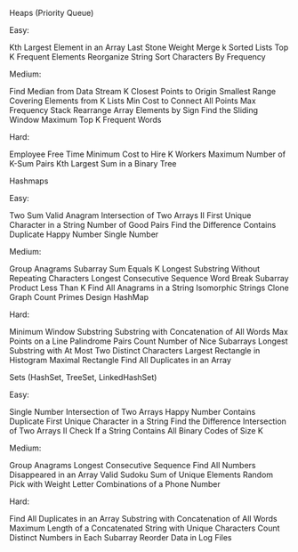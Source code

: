 Heaps (Priority Queue)

Easy:

Kth Largest Element in an Array
Last Stone Weight
Merge k Sorted Lists
Top K Frequent Elements
Reorganize String
Sort Characters By Frequency

Medium:

Find Median from Data Stream
K Closest Points to Origin
Smallest Range Covering Elements from K Lists
Min Cost to Connect All Points
Max Frequency Stack
Rearrange Array Elements by Sign
Find the Sliding Window Maximum
Top K Frequent Words

Hard:

Employee Free Time
Minimum Cost to Hire K Workers
Maximum Number of K-Sum Pairs
Kth Largest Sum in a Binary Tree

Hashmaps

Easy:

Two Sum
Valid Anagram
Intersection of Two Arrays II
First Unique Character in a String
Number of Good Pairs
Find the Difference
Contains Duplicate
Happy Number
Single Number

Medium:

Group Anagrams
Subarray Sum Equals K
Longest Substring Without Repeating Characters
Longest Consecutive Sequence
Word Break
Subarray Product Less Than K
Find All Anagrams in a String
Isomorphic Strings
Clone Graph
Count Primes
Design HashMap

Hard:

Minimum Window Substring
Substring with Concatenation of All Words
Max Points on a Line
Palindrome Pairs
Count Number of Nice Subarrays
Longest Substring with At Most Two Distinct Characters
Largest Rectangle in Histogram
Maximal Rectangle
Find All Duplicates in an Array

Sets (HashSet, TreeSet, LinkedHashSet)

Easy:

Single Number
Intersection of Two Arrays
Happy Number
Contains Duplicate
First Unique Character in a String
Find the Difference
Intersection of Two Arrays II
Check If a String Contains All Binary Codes of Size K

Medium:

Group Anagrams
Longest Consecutive Sequence
Find All Numbers Disappeared in an Array
Valid Sudoku
Sum of Unique Elements
Random Pick with Weight
Letter Combinations of a Phone Number

Hard:

Find All Duplicates in an Array
Substring with Concatenation of All Words
Maximum Length of a Concatenated String with Unique Characters
Count Distinct Numbers in Each Subarray
Reorder Data in Log Files
